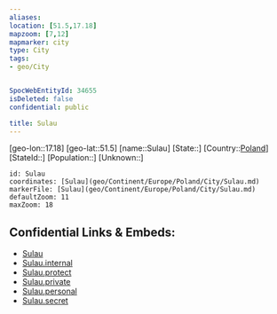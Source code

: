 ```yaml
---
aliases: 
location: [51.5,17.18]
mapzoom: [7,12] 
mapmarker: city 
type: City
tags:
- geo/City


SpocWebEntityId: 34655
isDeleted: false
confidential: public

title: Sulau
---
```

[geo-lon::17.18]
[geo-lat::51.5]
[name::Sulau]
[State::]
[Country::[Poland](geo/Continent/Europe/Poland.md)]
[StateId::]
[Population::]
[Unknown::]


```leaflet
id: Sulau
coordinates: [Sulau](geo/Continent/Europe/Poland/City/Sulau.md)
markerFile: [Sulau](geo/Continent/Europe/Poland/City/Sulau.md)
defaultZoom: 11 
maxZoom: 18
```


## Confidential Links & Embeds: 
- [Sulau](../../../../../../_public/geo/Continent/Europe/Poland/City/Sulau.md) 
- [Sulau.internal](../../../../../../_internal/geo/Continent/Europe/Poland/City/Sulau.internal.md) 
- [Sulau.protect](../../../../../../_protect/geo/Continent/Europe/Poland/City/Sulau.protect.md) 
- [Sulau.private](../../../../../../_private/geo/Continent/Europe/Poland/City/Sulau.private.md) 
- [Sulau.personal](../../../../../../_personal/geo/Continent/Europe/Poland/City/Sulau.personal.md) 
- [Sulau.secret](../../../../../../_secret/geo/Continent/Europe/Poland/City/Sulau.secret.md) 
